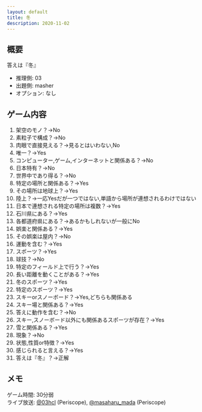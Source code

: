 ```yaml
---
layout: default
title: 冬
description: 2020-11-02
---
```


## 概要

答えは『冬』

- 推理側: 03
- 出題側: masher
- オプション: なし

## ゲーム内容

1. 架空のモノ？→No
2. 素粒子で構成？→No
3. 肉眼で直接見える？→見るとはいわない,No
4. 唯一？→Yes
5. コンピューター,ゲーム,インターネットと関係ある？→No
6. 日本特有？→No
7. 世界中であり得る？→No
8. 特定の場所と関係ある？→Yes
9. その場所は地球上？→Yes
10. 陸上？→一応Yesだが一つではない,単語から場所が連想されるわけではない
11. 日本で連想される特定の場所は複数？→Yes
12. 石川県にある？→Yes
13. 各都道府県にある？→あるかもしれないが一般にNo
14. 娯楽と関係ある？→Yes
15. その娯楽は屋内？→No
16. 運動を含む？→Yes
17. スポーツ？→Yes
18. 球技？→No
19. 特定のフィールド上で行う？→Yes
20. 長い距離を動くことがある？→Yes
21. 冬のスポーツ？→Yes
22. 特定のスポーツ？→Yes
23. スキーorスノーボード？→Yes,どちらも関係ある
24. スキー場と関係ある？→Yes
25. 答えに動作を含む？→No
26. スキー,スノーボード以外にも関係あるスポーツが存在？→Yes
27. 雪と関係ある？→Yes
28. 現象？→No
29. 状態,性質or特徴？→Yes
30. 感じられると言える？→Yes
31. 答えは『冬』？→正解

## メモ

ゲーム時間: 30分弱  
ライブ放送: [@03hcl](https://www.periscope.tv/03hcl/1ynKOqlWnjrJR) (Periscope), [@masaharu_mada](https://www.periscope.tv/masaharu_mada/1OwGWLXPgQMJQ) (Periscope)

